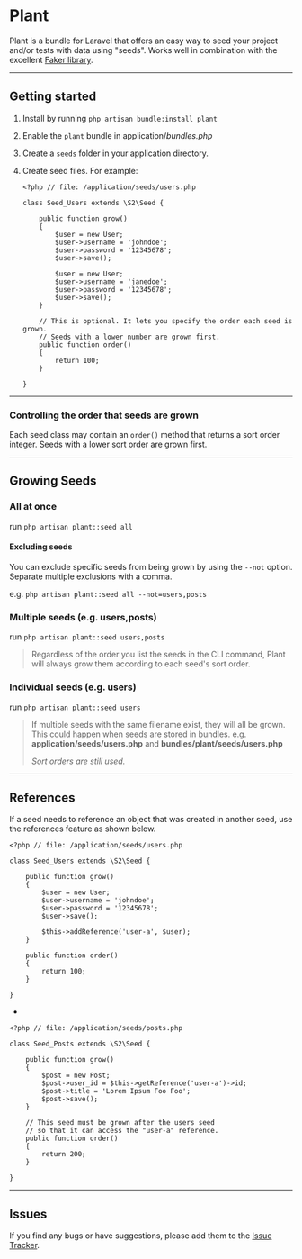 # Plant

Plant is a bundle for Laravel that offers an easy way to seed your project and/or tests with data using "seeds".
Works well in combination with the excellent [Faker library](https://github.com/fzaninotto/Faker).

---

## Getting started

 1. Install by running `php artisan bundle:install plant`
 2. Enable the `plant` bundle in application/*bundles.php*
 3. Create a `seeds` folder in your application directory.
 4. Create seed files. For example:

        <?php // file: /application/seeds/users.php

        class Seed_Users extends \S2\Seed {

            public function grow()
            {
                $user = new User;
                $user->username = 'johndoe';
                $user->password = '12345678';
                $user->save();

                $user = new User;
                $user->username = 'janedoe';
                $user->password = '12345678';
                $user->save();
            }

            // This is optional. It lets you specify the order each seed is grown.
            // Seeds with a lower number are grown first.
            public function order()
            {
                return 100;
            }

        }

---

### Controlling the order that seeds are grown
Each seed class may contain an `order()` method that returns a sort order integer.
Seeds with a lower sort order are grown first.

---

## Growing Seeds

### All at once
run `php artisan plant::seed all`

#### Excluding seeds
You can exclude specific seeds from being grown by using the `--not` option.
Separate multiple exclusions with a comma.

e.g. `php artisan plant::seed all --not=users,posts`


### Multiple seeds (e.g. users,posts)
run `php artisan plant::seed users,posts`

 > Regardless of the order you list the seeds in the CLI command, Plant will always grow
 > them according to each seed's sort order.


### Individual seeds (e.g. users)
run `php artisan plant::seed users`

 > If multiple seeds with the same filename exist, they will all be grown.
 > This could happen when seeds are stored in bundles.
 > e.g. **application/seeds/users.php** and **bundles/plant/seeds/users.php**
 >
 > *Sort orders are still used.*

---

## References

If a seed needs to reference an object that was created in another seed,
use the references feature as shown below.


    <?php // file: /application/seeds/users.php

    class Seed_Users extends \S2\Seed {

        public function grow()
        {
            $user = new User;
            $user->username = 'johndoe';
            $user->password = '12345678';
            $user->save();

            $this->addReference('user-a', $user);
        }

        public function order()
        {
            return 100;
        }

    }

-

    <?php // file: /application/seeds/posts.php

    class Seed_Posts extends \S2\Seed {

        public function grow()
        {
            $post = new Post;
            $post->user_id = $this->getReference('user-a')->id;
            $post->title = 'Lorem Ipsum Foo Foo';
            $post->save();
        }

        // This seed must be grown after the users seed
        // so that it can access the "user-a" reference.
        public function order()
        {
            return 200;
        }

    }

---

## Issues

If you find any bugs or have suggestions, please add them to the
[Issue Tracker](https://github.com/simshaun/laravel-plant/issues).
